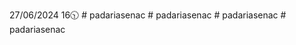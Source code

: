 27/06/2024
16🕥
#   p a d a r i a s e n a c  
 #   p a d a r i a s e n a c  
 #   p a d a r i a s e n a c  
 #   p a d a r i a s e n a c  
 